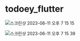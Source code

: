 # todoey_flutter

![스크린샷 2023-06-11 오후 7 15 15](https://github.com/choijaegwon/choijaegwon.github.io/assets/68246962/f6012ac8-7e39-431a-97be-2c550c1553cf)   

![스크린샷 2023-06-11 오후 7 15 39](https://github.com/choijaegwon/choijaegwon.github.io/assets/68246962/3ca3cb4b-6eef-4297-a229-c3d2d239d27a)   